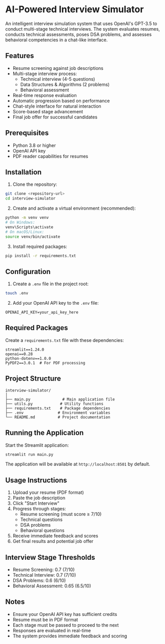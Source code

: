 # AI-Powered Interview Simulator

An intelligent interview simulation system that uses OpenAI's GPT-3.5 to conduct multi-stage technical interviews. The system evaluates resumes, conducts technical assessments, poses DSA problems, and assesses behavioral competencies in a chat-like interface.

## Features

- Resume screening against job descriptions
- Multi-stage interview process:
  - Technical interview (4-5 questions)
  - Data Structures & Algorithms (2 problems)
  - Behavioral assessment
- Real-time response evaluation
- Automatic progression based on performance
- Chat-style interface for natural interaction
- Score-based stage advancement
- Final job offer for successful candidates

## Prerequisites

- Python 3.8 or higher
- OpenAI API key
- PDF reader capabilities for resumes

## Installation

1. Clone the repository:
```bash
git clone <repository-url>
cd interview-simulator
```

2. Create and activate a virtual environment (recommended):
```bash
python -m venv venv
# On Windows:
venv\Scripts\activate
# On macOS/Linux:
source venv/bin/activate
```

3. Install required packages:
```bash
pip install -r requirements.txt
```

## Configuration

1. Create a `.env` file in the project root:
```bash
touch .env
```

2. Add your OpenAI API key to the `.env` file:
```
OPENAI_API_KEY=your_api_key_here
```

## Required Packages

Create a `requirements.txt` file with these dependencies:
```
streamlit==1.24.0
openai==0.28
python-dotenv==1.0.0
PyPDF2==3.0.1  # For PDF processing
```

## Project Structure

```
interview-simulator/
│
├── main.py              # Main application file
├── utils.py            # Utility functions
├── requirements.txt    # Package dependencies
├── .env               # Environment variables
└── README.md          # Project documentation
```

## Running the Application

Start the Streamlit application:
```bash
streamlit run main.py
```

The application will be available at `http://localhost:8501` by default.

## Usage Instructions

1. Upload your resume (PDF format)
2. Paste the job description
3. Click "Start Interview"
4. Progress through stages:
   - Resume screening (must score ≥ 7/10)
   - Technical questions
   - DSA problems
   - Behavioral questions
5. Receive immediate feedback and scores
6. Get final results and potential job offer

## Interview Stage Thresholds

- Resume Screening: 0.7 (7/10)
- Technical Interview: 0.7 (7/10)
- DSA Problems: 0.6 (6/10)
- Behavioral Assessment: 0.65 (6.5/10)

## Notes

- Ensure your OpenAI API key has sufficient credits
- Resume must be in PDF format
- Each stage must be passed to proceed to the next
- Responses are evaluated in real-time
- The system provides immediate feedback and scoring
